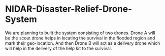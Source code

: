 # NIDAR-Disaster-Relief-Drone-System
We are planning to built the system consisting of two drones. Drone A will be the scout drone helps in locating the survival in the flooded region and mark their geo-location. And then Drone B will act as a delivery drone which will help in the delivery of the help kit to the survival.
